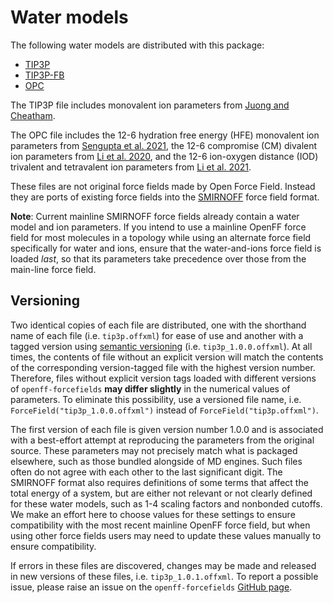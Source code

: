 # Water models

The following water models are distributed with this package:

* [TIP3P](https://doi.org/10.1063/1.445869)
* [TIP3P-FB](https://doi.org/10.1021/jz500737m)
* [OPC](https://doi.org/10.1021/jz501780a)

The TIP3P file includes monovalent ion parameters from [Juong and Cheatham](https://dx.doi.org/10.1021/jp8001614).

The OPC file includes the 12-6 hydration free energy (HFE) monovalent ion parameters from [Sengupta et al. 2021](https://doi.org/10.1021/acs.jcim.0c01390), the 12-6 compromise (CM) divalent ion parameters from [Li et al. 2020](https://doi.org/10.1021/acs.jctc.0c00194), and the 12-6 ion-oxygen distance (IOD) trivalent and tetravalent ion parameters from [Li et al. 2021](https://doi.org/10.1021/acs.jctc.0c01320).

These files are not original force fields made by Open Force Field.
Instead they are ports of existing force fields into the [SMIRNOFF](https://openforcefield.github.io/standards/standards/smirnoff/) force field format.

**Note**: Current mainline SMIRNOFF force fields already contain a water model and ion parameters. If you intend to use a mainline OpenFF force field for most molecules in a topology while using an alternate force field specifically for water and ions, ensure that the water-and-ions force field is loaded _last_, so that its parameters take precedence over those from the main-line force field.  

## Versioning

Two identical copies of each file are distributed, one with the shorthand name of each file (i.e. `tip3p.offxml`) for ease of use and another with a tagged version using [semantic versioning](https://semver.org/) (i.e. `tip3p_1.0.0.offxml`).
At all times, the contents of file without an explicit version will match the contents of the corresponding version-tagged file with the highest version number.
Therefore, files without explicit version tags loaded with different versions of `openff-forcefields` **may differ slightly** in the numerical values of parameters.
To eliminate this possibility, use a versioned file name, i.e. `ForceField("tip3p_1.0.0.offxml")` instead of `ForceField("tip3p.offxml")`.


The first version of each file is given version number 1.0.0 and is associated with a best-effort attempt at reproducing the parameters from the original source.
These parameters may not precisely match what is packaged elsewhere, such as those bundled alongside of MD engines. Such files often do not agree with each other to the last significant digit.
The SMIRNOFF format also requires definitions of some terms that affect the total energy of a system, but are either not relevant or not clearly defined for these water models, such as 1-4 scaling factors and nonbonded cutoffs. We make an effort here to choose values for these settings to ensure compatibility with the most recent mainline OpenFF force field, but when using other force fields users may need to update these values manually to ensure compatibility. 


If errors in these files are discovered, changes may be made and released in new versions of these files, i.e. `tip3p_1.0.1.offxml`.
To report a possible issue, please raise an issue on the `openff-forcefields` [GitHub page](https://github.com/openforcefield/openff-forcefields/issues/new).
